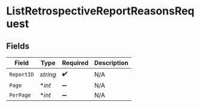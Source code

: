 # ListRetrospectiveReportReasonsRequest


## Fields

| Field              | Type               | Required           | Description        |
| ------------------ | ------------------ | ------------------ | ------------------ |
| `ReportID`         | *string*           | :heavy_check_mark: | N/A                |
| `Page`             | **int*             | :heavy_minus_sign: | N/A                |
| `PerPage`          | **int*             | :heavy_minus_sign: | N/A                |